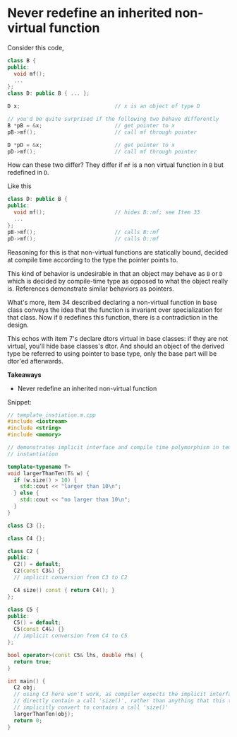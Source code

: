 # Never redefine an inherited non-virtual function

Consider this code,
```cpp
class B {
public:
  void mf();
  ...
};
class D: public B { ... };

D x;                              // x is an object of type D

// you'd be quite surprised if the following two behave differently
B *pB = &x;                       // get pointer to x
pB->mf();                         // call mf through pointer

D *pD = &x;                       // get pointer to x
pD->mf();                         // call mf through pointer
```
How can these two differ?
They differ if `mf` is a non virtual function in `B` but redefined in `D`.

Like this
```cpp
class D: public B {
public:
  void mf();                      // hides B::mf; see Item 33
  ...
};
pB->mf();                         // calls B::mf
pD->mf();                         // calls D::mf
```
Reasoning for this is that non-virtual functions are statically bound, decided at compile time according to the type the pointer points to.

This kind of behavior is undesirable in that an object may behave as `B` or `D` which is decided by compile-time type as opposed to what the object really is.
References demonstrate similar behaviors as pointers.

What's more, item 34 described declaring a non-virtual function in base class conveys the idea that the function is invariant over specialization for that class.
Now if `D` redefines this function, there is a contradiction in the design.

This echos with item 7's declare dtors virtual in base classes: if they are not virtual, you'll hide base classes's dtor.
And should an object of the derived type be referred to using pointer to base type, only the base part will be dtor'ed afterwards.

**Takeaways**
* Never redefine an inherited non-virtual function


Snippet:
```cpp
// template_instiation.m.cpp
#include <iostream>
#include <string>
#include <memory>

// demonstrates implicit interface and compile time polymorphism in template
// instantiation

template<typename T>
void largerThanTen(T& w) {
  if (w.size() > 10) {
    std::cout << "larger than 10\n";
  } else {
    std::cout << "no larger than 10\n";
  }
}

class C3 {};

class C4 {};

class C2 {
public:
  C2() = default;
  C2(const C3&) {}
  // implicit conversion from C3 to C2

  C4 size() const { return C4(); }
};

class C5 {
public:
  C5() = default;
  C5(const C4&) {}
  // implicit conversion from C4 to C5
};

bool operator>(const C5& lhs, double rhs) {
  return true;
}

int main() {
  C2 obj;
  // using C3 here won't work, as compiler expects the implicit interface to
  // directly contain a call 'size()', rather than anything that this type can
  // implicitly convert to contains a call 'size()'
  largerThanTen(obj);
  return 0;
}

```
